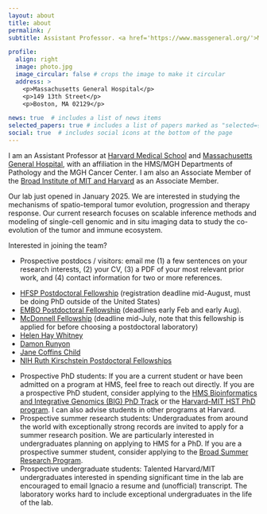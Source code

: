 ```yaml
---
layout: about
title: about
permalink: /
subtitle: Assistant Professor. <a href='https://www.massgeneral.org/'>Massachusetts General Hospital</a>, <a href='https://hms.harvard.edu/'>Harvard Medical School</a> and <a href='https://www.broadinstitute.org/'>Broad Institute of MIT and Harvard</a>.

profile:
  align: right
  image: photo.jpg
  image_circular: false # crops the image to make it circular
  address: >
    <p>Massachusetts General Hospital</p>
    <p>149 13th Street</p>
    <p>Boston, MA 02129</p>

news: true  # includes a list of news items
selected_papers: true # includes a list of papers marked as "selected={true}"
social: true  # includes social icons at the bottom of the page
---
```


I am an Assistant Professor at [Harvard Medical School](https://hms.harvard.edu/) and [Massachusetts General Hospital](https://www.massgeneral.org/research/about/overview-of-the-research-institute), with an affiliation in the HMS/MGH Departments of Pathology and the MGH Cancer Center. I am also an Associate Member of the [Broad Institute of MIT and Harvard](https://www.broadinstitute.org/) as an Associate Member.

Our lab just opened in January 2025. We are interested in studying the mechanisms of spatio-temporal tumor evolution, progression and therapy response. Our current research focuses on scalable inference methods and modeling of single-cell genomic and in situ imaging data to study the co-evolution of the tumor and immune ecosystem.

Interested in joining the team?
* Prospective postdocs / visitors: email me (1) a few sentences on your research interests, (2) your CV, (3) a PDF of your most relevant prior work, and (4) contact information for two or more references.
- [HFSP Postdoctoral Fellowship](http://www.hfsp.org/funding/postdoctoral-fellowships) (registration deadline mid-August, must be doing PhD outside of the United States)
- [EMBO Postdoctoral Fellowship](http://www.embo.org/funding-awards/fellowships/long-term-fellowships) (deadlines early Feb and early Aug).
- [McDonnell Fellowship](http://www.jsmf.org/apply/fellowship/) (deadline mid-July, note that this fellowship is applied for before choosing a postdoctoral laboratory)
- [Helen Hay Whitney](http://www.hhwf.org/)
- [Damon Runyon](http://www.damonrunyon.org/)
- [Jane Coffins Child](http://www.jccfund.org/)
- [NIH Ruth Kirschstein Postdoctoral Fellowships](http://grants.nih.gov/grants/guide/pa-files/PA-10-110.html)
* Prospective PhD students: If you are a current student or have been admitted on a program at HMS, feel free to reach out directly. If you are a prospective PhD student, consider applying to the [HMS Bioinformatics and Integrative Genomics (BIG) PhD Track](https://dbmi.hms.harvard.edu/education/phd-program/big-phd-track) or the [Harvard-MIT HST PhD program](https://hst.mit.edu/academic-programs/memp). I can also advise students in other programs at Harvard.
* Prospective summer research students: Undergraduates from around the world with exceptionally strong records are invited to apply for a summer research position. We are particularly interested in undergraduates planning on applying to HMS for a PhD. If you are a prospective summer student, consider applying to the [Broad Summer Research Program](https://www.broadinstitute.org/bsrp/broad-summer-research-program-bsrp).
* Prospective undergraduate students: Talented Harvard/MIT undergraduates interested in spending significant time in the lab are encouraged to email Ignacio a resume and (unofficial) transcript. The laboratory works hard to include exceptional undergraduates in the life of the lab.
